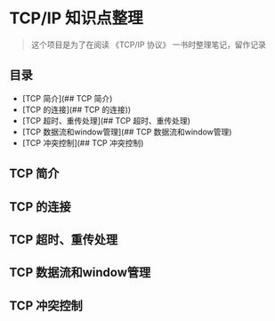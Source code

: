 # TCP/IP 知识点整理

> 这个项目是为了在阅读 《TCP/IP 协议》 一书时整理笔记，留作记录

## 目录

* [TCP 简介](## TCP 简介)
* [TCP 的连接](## TCP 的连接))
* [TCP 超时、重传处理](## TCP 超时、重传处理)
* [TCP 数据流和window管理](## TCP 数据流和window管理)
* [TCP 冲突控制](## TCP 冲突控制)


## TCP 简介

## TCP 的连接

## TCP 超时、重传处理

## TCP 数据流和window管理

## TCP 冲突控制
